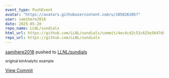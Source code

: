 ```yaml
---
event_type: PushEvent
avatar: "https://avatars.githubusercontent.com/u/105826105?"
user: samihere2018
date: 2025-05-20
repo_name: LLNL/sundials
html_url: https://github.com/LLNL/sundials/commit/4ec4cd2c51c625e3647d83c1ecf0675fa4c76264
repo_url: https://github.com/LLNL/sundials
---
```


<a href='https://github.com/samihere2018' target='_blank'>samihere2018</a> pushed to <a href='https://github.com/LLNL/sundials' target='_blank'>LLNL/sundials</a>

<small>original kinAnalytic example</small>

<a href='https://github.com/LLNL/sundials/commit/4ec4cd2c51c625e3647d83c1ecf0675fa4c76264' target='_blank'>View Commit</a>